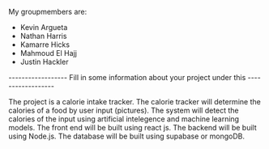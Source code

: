My groupmembers are:
- Kevin Argueta
- Nathan Harris
- Kamarre Hicks
- Mahmoud El Hajj
- Justin Hackler


------------------ Fill in some information about your project under this ------------------

The project is a calorie intake tracker. 
The calorie tracker will determine the calories of a food by user input (pictures).
The system will detect the calories of the input using artificial intelegence and machine learning models. 
The front end will be built using react js. The backend will be built using Node.js. The database will be built using supabase or mongoDB. 
